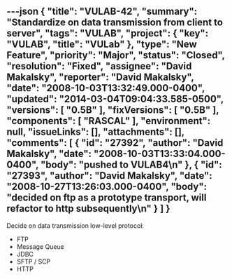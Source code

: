 ---json
{
  "title": "VULAB-42",
  "summary": "Standardize on data transmission from client to server",
  "tags": "VULAB",
  "project": {
    "key": "VULAB",
    "title": "VULab"
  },
  "type": "New Feature",
  "priority": "Major",
  "status": "Closed",
  "resolution": "Fixed",
  "assignee": "David Makalsky",
  "reporter": "David Makalsky",
  "date": "2008-10-03T13:32:49.000-0400",
  "updated": "2014-03-04T09:04:33.585-0500",
  "versions": [
    "0.5B"
  ],
  "fixVersions": [
    "0.5B"
  ],
  "components": [
    "RASCAL"
  ],
  "environment": null,
  "issueLinks": [],
  "attachments": [],
  "comments": [
    {
      "id": "27392",
      "author": "David Makalsky",
      "date": "2008-10-03T13:33:04.000-0400",
      "body": "pushed to VULAB4\n"
    },
    {
      "id": "27393",
      "author": "David Makalsky",
      "date": "2008-10-27T13:26:03.000-0400",
      "body": "decided on ftp as a prototype transport, will refactor to http subsequently\n"
    }
  ]
}
---
Decide on data transmission low-level protocol:

* FTP
* Message Queue
* JDBC
* SFTP / SCP
* HTTP

        